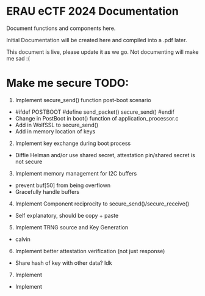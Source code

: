 # ERAU eCTF 2024 Documentation

Document functions and components here.

Initial Documentation will be created here and compiled into a .pdf later.

This document is live, please update it as we go. Not documenting will make me sad :(



# Make me secure TODO:

1. Implement secure_send() function post-boot scenario
- #ifdef POSTBOOT #define send_packet() secure_send() #endif
- Change in PostBoot in boot() function of application_processor.c
- Add in WolfSSL to secure_send()
- Add in memory location of keys
2. Implement key exchange during boot process
- Diffie Helman and/or use shared secret, attestation pin/shared secret is not secure
3. Implement memory management for I2C buffers
- prevent buf[50] from being overflown
- Gracefully handle buffers
4. Implement Component reciprocity to secure_send()/secure_receive()
- Self explanatory, should be copy + paste
5. Implement TRNG source and Key Generation
- calvin
6. Implement better attestation verification (not just response)
- Share hash of key with other data? Idk
7. Implement 
- Implement

